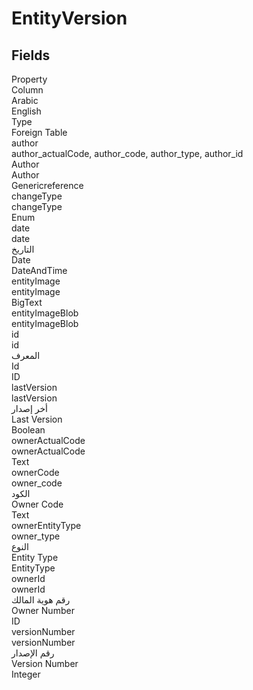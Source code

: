 # EntityVersion

<ContentFilter/>

<div class='searchable'>

## Fields

<div class="nama-table">
<div class="row header-row">
<div class="cell">Property</div>
<div class="cell">Column</div>
<div class="cell">Arabic</div>
<div class="cell">English</div>
<div class="cell">Type</div>
<div class="cell">Foreign Table</div>
</div><div class="row searchable" id="author">
<div class="cell" data-label="Property">author</div>
<div class="cell gen-ref-column" data-label="Column">author_actualCode,  author_code,  author_type,  author_id</div>
<div class="cell" data-label="Arabic">Author</div>
<div class="cell" data-label="English">Author</div>
<div class="cell" data-label="Type">Genericreference</div>

</div>

<div class="row searchable" id="changeType">
<div class="cell" data-label="Property">changeType</div>
<div class="cell" data-label="Column">changeType</div>
<div class="cell" data-label="Arabic"></div>
<div class="cell" data-label="English"></div>
<div class="cell" data-label="Type">Enum</div>

</div>

<div class="row searchable" id="date">
<div class="cell" data-label="Property">date</div>
<div class="cell" data-label="Column">date</div>
<div class="cell" data-label="Arabic">التاريخ</div>
<div class="cell" data-label="English">Date</div>
<div class="cell" data-label="Type">DateAndTime</div>

</div>

<div class="row searchable" id="entityImage">
<div class="cell" data-label="Property">entityImage</div>
<div class="cell" data-label="Column">entityImage</div>
<div class="cell" data-label="Arabic"></div>
<div class="cell" data-label="English"></div>
<div class="cell" data-label="Type">BigText</div>

</div>

<div class="row searchable" id="entityImageBlob">
<div class="cell" data-label="Property">entityImageBlob</div>
<div class="cell" data-label="Column">entityImageBlob</div>
<div class="cell" data-label="Arabic"></div>
<div class="cell" data-label="English"></div>
<div class="cell" data-label="Type"></div>

</div>

<div class="row searchable" id="id">
<div class="cell" data-label="Property">id</div>
<div class="cell" data-label="Column">id</div>
<div class="cell" data-label="Arabic">المعرف</div>
<div class="cell" data-label="English">Id</div>
<div class="cell" data-label="Type">ID</div>

</div>

<div class="row searchable" id="lastVersion">
<div class="cell" data-label="Property">lastVersion</div>
<div class="cell" data-label="Column">lastVersion</div>
<div class="cell" data-label="Arabic">أخر إصدار</div>
<div class="cell" data-label="English">Last Version</div>
<div class="cell" data-label="Type">Boolean</div>

</div>

<div class="row searchable" id="ownerActualCode">
<div class="cell" data-label="Property">ownerActualCode</div>
<div class="cell" data-label="Column">ownerActualCode</div>
<div class="cell" data-label="Arabic"></div>
<div class="cell" data-label="English"></div>
<div class="cell" data-label="Type">Text</div>

</div>

<div class="row searchable" id="ownerCode">
<div class="cell" data-label="Property">ownerCode</div>
<div class="cell" data-label="Column">owner_code</div>
<div class="cell" data-label="Arabic">الكود</div>
<div class="cell" data-label="English">Owner Code</div>
<div class="cell" data-label="Type">Text</div>

</div>

<div class="row searchable" id="ownerEntityType">
<div class="cell" data-label="Property">ownerEntityType</div>
<div class="cell" data-label="Column">owner_type</div>
<div class="cell" data-label="Arabic">النوع</div>
<div class="cell" data-label="English">Entity Type</div>
<div class="cell" data-label="Type">EntityType</div>

</div>

<div class="row searchable" id="ownerId">
<div class="cell" data-label="Property">ownerId</div>
<div class="cell" data-label="Column">ownerId</div>
<div class="cell" data-label="Arabic">رقم هوية المالك</div>
<div class="cell" data-label="English">Owner Number</div>
<div class="cell" data-label="Type">ID</div>

</div>

<div class="row searchable" id="versionNumber">
<div class="cell" data-label="Property">versionNumber</div>
<div class="cell" data-label="Column">versionNumber</div>
<div class="cell" data-label="Arabic">رقم الإصدار</div>
<div class="cell" data-label="English">Version Number</div>
<div class="cell" data-label="Type">Integer</div>

</div>


</div>
</div>

